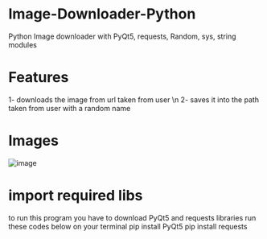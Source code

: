 # Image-Downloader-Python
Python Image downloader with PyQt5, requests, Random, sys, string modules

# Features
1- downloads the image from url taken from user \n 
2- saves it into the path taken from user with a random name

# Images
![image](https://user-images.githubusercontent.com/96844411/208731044-86b785e9-1898-4d22-8cef-4290fbb2e5f7.png)

# import required libs
to run this program you have to download PyQt5 and requests libraries
run these codes below on your terminal
pip install PyQt5
pip install requests

